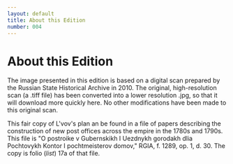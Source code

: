 ```yaml
---
layout: default
title: About this Edition
number: 004
---
```


# About this Edition

The image presented in this edition is based on a digital scan prepared by the Russian State Historical Archive in 2010. The original, high-resolution scan (a .tiff file) has been converted into a lower resolution .jpg, so that it will download more quickly here. No other modifications have been made to this original scan.

This fair copy of L'vov's plan an be found in a file of papers describing the construction of new post offices across the empire in the 1780s and 1790s.  This file is "O postroike v Gubernskikh I Uezdnykh gorodakh dlia Pochtovykh Kontor I pochtmeisterov domov," RGIA, f. 1289, op. 1, d. 30.  The copy is folio (*list*) 17a of that file.
